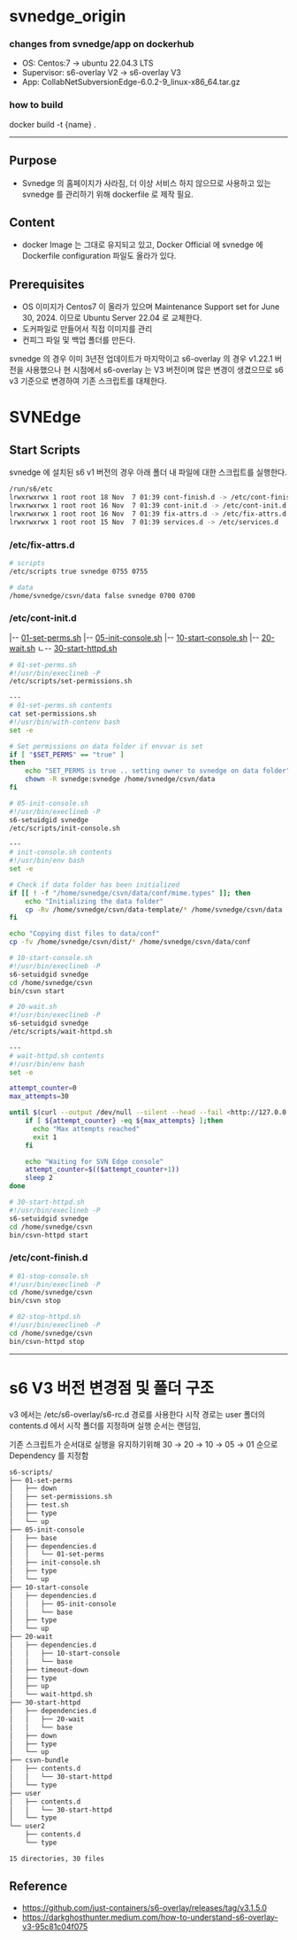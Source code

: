 # svnedge_origin

### changes from svnedge/app on dockerhub
- OS: Centos:7 -> ubuntu 22.04.3 LTS
- Supervisor: s6-overlay V2 -> s6-overlay V3
- App: CollabNetSubversionEdge-6.0.2-9_linux-x86_64.tar.gz

### how to build
docker build -t {name} .

---
## Purpose

- Svnedge 의 홈페이지가 사라짐, 더 이상 서비스 하지 않으므로 사용하고 있는 svnedge 를 관리하기 위해 dockerfile 로 제작 필요.

## Content

- docker Image 는 그대로 유지되고 있고, Docker Official 에 svnedge 에 Dockerfile configuration 파일도 올라가 있다.

## Prerequisites

- OS 이미지가 Centos7 이 올라가 있으며 Maintenance Support set for June 30, 2024. 이므로 Ubuntu Server 22.04 로 교체한다.
- 도커파일로 만들어서 직접 이미지를 관리
- 컨피그 파일 및 백업 폴더를 만든다.

svnedge 의 경우 이미 3년전 업데이트가 마지막이고 s6-overlay 의 경우 v1.22.1 버전을 사용했으나 현 시점에서 s6-overlay 는 V3 버전이며 많은 변경이 생겼으므로 s6 v3 기준으로 변경하여 기존 스크립트를 대체한다.

# SVNEdge

## Start Scripts

svnedge 에 설치된 s6 v1 버전의 경우 아래 폴더 내 파일에 대한 스크립트를 실행한다.

```bash
/run/s6/etc
lrwxrwxrwx 1 root root 18 Nov  7 01:39 cont-finish.d -> /etc/cont-finish.d
lrwxrwxrwx 1 root root 16 Nov  7 01:39 cont-init.d -> /etc/cont-init.d
lrwxrwxrwx 1 root root 16 Nov  7 01:39 fix-attrs.d -> /etc/fix-attrs.d
lrwxrwxrwx 1 root root 15 Nov  7 01:39 services.d -> /etc/services.d

```

### /etc/fix-attrs.d

```bash
# scripts
/etc/scripts true svnedge 0755 0755

# data
/home/svnedge/csvn/data false svnedge 0700 0700

```

### /etc/cont-init.d

|-- [01-set-perms.sh](http://01-set-perms.sh/)
|-- [05-init-console.sh](http://05-init-console.sh/)
|-- [10-start-console.sh](http://10-start-console.sh/)
|-- [20-wait.sh](http://20-wait.sh/)
ㄴ-- [30-start-httpd.sh](http://30-start-httpd.sh/)

```bash
# 01-set-perms.sh
#!/usr/bin/execlineb -P
/etc/scripts/set-permissions.sh

---
# 01-set-perms.sh contents
cat set-permissions.sh
#!/usr/bin/with-contenv bash
set -e

# Set permissions on data folder if envvar is set
if [ "$SET_PERMS" == "true" ]
then
    echo "SET_PERMS is true .. setting owner to svnedge on data folder"
    chown -R svnedge:svnedge /home/svnedge/csvn/data
fi

```

```bash
# 05-init-console.sh
#!/usr/bin/execlineb -P
s6-setuidgid svnedge
/etc/scripts/init-console.sh

---
# init-console.sh contents
#!/usr/bin/env bash
set -e

# Check if data folder has been initialized
if [[ ! -f "/home/svnedge/csvn/data/conf/mime.types" ]]; then
    echo "Initializing the data folder"
    cp -Rv /home/svnedge/csvn/data-template/* /home/svnedge/csvn/data
fi

echo "Copying dist files to data/conf"
cp -fv /home/svnedge/csvn/dist/* /home/svnedge/csvn/data/conf

```

```bash
# 10-start-console.sh
#!/usr/bin/execlineb -P
s6-setuidgid svnedge
cd /home/svnedge/csvn
bin/csvn start
```

```bash
# 20-wait.sh
#!/usr/bin/execlineb -P
s6-setuidgid svnedge
/etc/scripts/wait-httpd.sh

---
# wait-httpd.sh contents
#!/usr/bin/env bash
set -e

attempt_counter=0
max_attempts=30

until $(curl --output /dev/null --silent --head --fail <http://127.0.0.1:3343/csvn>); do
    if [ ${attempt_counter} -eq ${max_attempts} ];then
      echo "Max attempts reached"
      exit 1
    fi

    echo "Waiting for SVN Edge console"
    attempt_counter=$(($attempt_counter+1))
    sleep 2
done

```

```bash
# 30-start-httpd.sh
#!/usr/bin/execlineb -P
s6-setuidgid svnedge
cd /home/svnedge/csvn
bin/csvn-httpd start
```

### /etc/cont-finish.d

```bash
# 01-stop-console.sh
#!/usr/bin/execlineb -P
cd /home/svnedge/csvn
bin/csvn stop

# 02-stop-httpd.sh
#!/usr/bin/execlineb -P
cd /home/svnedge/csvn
bin/csvn-httpd stop

```

---

# s6 V3 버전 변경점 및 폴더 구조

v3 에서는 /etc/s6-overlay/s6-rc.d 경로를 사용한다 시작 경로는 user 폴더의 contents.d 에서 시작 폴더를 지정하며 실행 순서는 랜덤임,

기존 스크립트가 순서대로 실행을 유지하기위해 30 → 20 → 10 → 05 → 01 순으로 Dependency 를 지정함

 

```bash
s6-scripts/
├── 01-set-perms
│   ├── down
│   ├── set-permissions.sh
│   ├── test.sh
│   ├── type
│   └── up
├── 05-init-console
│   ├── base
│   ├── dependencies.d
│   │   └── 01-set-perms
│   ├── init-console.sh
│   ├── type
│   └── up
├── 10-start-console
│   ├── dependencies.d
│   │   ├── 05-init-console
│   │   └── base
│   ├── type
│   └── up
├── 20-wait
│   ├── dependencies.d
│   │   ├── 10-start-console
│   │   └── base
│   ├── timeout-down
│   ├── type
│   ├── up
│   └── wait-httpd.sh
├── 30-start-httpd
│   ├── dependencies.d
│   │   ├── 20-wait
│   │   └── base
│   ├── down
│   ├── type
│   └── up
├── csvn-bundle
│   ├── contents.d
│   │   └── 30-start-httpd
│   └── type
├── user
│   ├── contents.d
│   │   └── 30-start-httpd
│   └── type
└── user2
    ├── contents.d
    └── type

15 directories, 30 files
```

## Reference

- https://github.com/just-containers/s6-overlay/releases/tag/v3.1.5.0
- https://darkghosthunter.medium.com/how-to-understand-s6-overlay-v3-95c81c04f075

